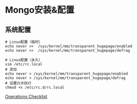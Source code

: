 # Mongo安装&配置

## 系统配置

```shell
# Linux配置（临时）
echo never >>  /sys/kernel/mm/transparent_hugepage/enabled
echo never >>  /sys/kernel/mm/transparent_hugepage/defrag

# Linux配置（永久）
vim /etc/rc.local
# 添加
echo never > /sys/kernel/mm/transparent_hugepage/enabled
echo never > /sys/kernel/mm/transparent_hugepage/defrag
# 设置允许执行
chmod +x /etc/rc.d/rc.local
```

[Operations Checklist](https://docs.mongodb.com/manual/administration/production-checklist-operations/)